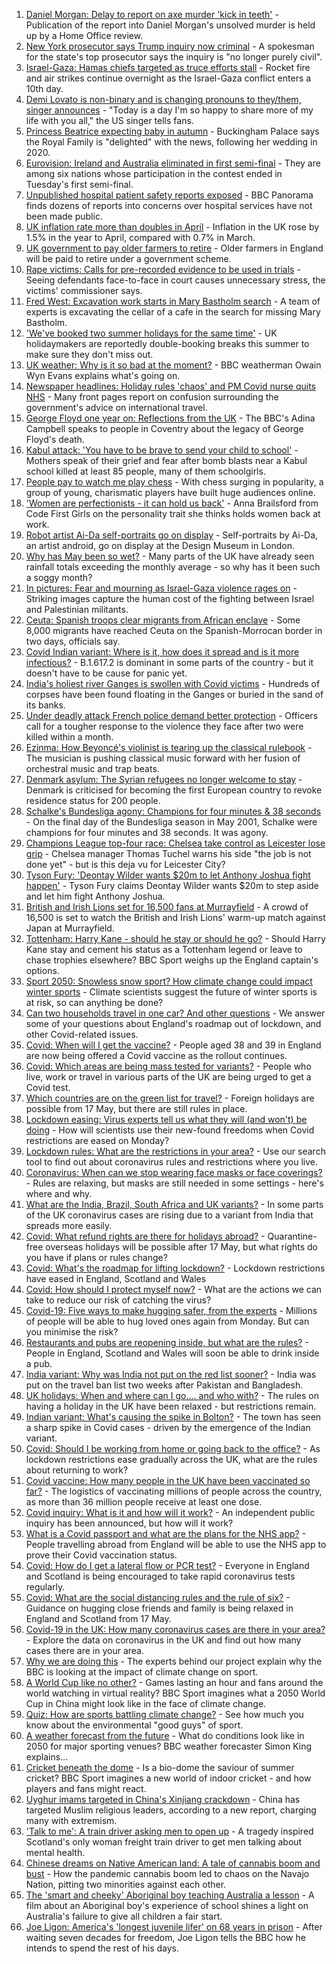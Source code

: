 1. [Daniel Morgan: Delay to report on axe murder 'kick in teeth'](https://www.bbc.co.uk/news/uk-england-london-57165909) - Publication of the report into Daniel Morgan's unsolved murder is held up by a Home Office review.
2. [New York prosecutor says Trump inquiry now criminal](https://www.bbc.co.uk/news/world-us-canada-57166735) - A spokesman for the state's top prosecutor says the inquiry is "no longer purely civil".
3. [Israel-Gaza: Hamas chiefs targeted as truce efforts stall](https://www.bbc.co.uk/news/world-middle-east-57168051) - Rocket fire and air strikes continue overnight as the Israel-Gaza conflict enters a 10th day.
4. [Demi Lovato is non-binary and is changing pronouns to they/them, singer announces](https://www.bbc.co.uk/news/newsbeat-57169541) - "Today is a day I'm so happy to share more of my life with you all," the US singer tells fans.
5. [Princess Beatrice expecting baby in autumn](https://www.bbc.co.uk/news/uk-57167879) - Buckingham Palace says the Royal Family is "delighted" with the news, following her wedding in 2020.
6. [Eurovision: Ireland and Australia eliminated in first semi-final](https://www.bbc.co.uk/news/entertainment-arts-57168731) - They are among six nations whose participation in the contest ended in Tuesday's first semi-final.
7. [Unpublished hospital patient safety reports exposed](https://www.bbc.co.uk/news/health-57144923) - BBC Panorama finds dozens of reports into concerns over hospital services have not been made public.
8. [UK inflation rate more than doubles in April](https://www.bbc.co.uk/news/business-57165266) - Inflation in the UK rose by 1.5% in the year to April, compared with 0.7% in March.
9. [UK government to pay older farmers to retire](https://www.bbc.co.uk/news/science-environment-57149744) - Older farmers in England will be paid to retire under a government scheme.
10. [Rape victims: Calls for pre-recorded evidence to be used in trials](https://www.bbc.co.uk/news/uk-57148705) - Seeing defendants face-to-face in court causes unnecessary stress, the victims' commissioner says.
11. [Fred West: Excavation work starts in Mary Bastholm search](https://www.bbc.co.uk/news/uk-england-gloucestershire-57167895) - A team of experts is excavating the cellar of a cafe in the search for missing Mary Bastholm.
12. ['We've booked two summer holidays for the same time'](https://www.bbc.co.uk/news/business-57155307) - UK holidaymakers are reportedly double-booking breaks this summer to make sure they don't miss out.
13. [UK weather: Why is it so bad at the moment?](https://www.bbc.co.uk/news/newsbeat-57164307) - BBC weatherman Owain Wyn Evans explains what's going on.
14. [Newspaper headlines: Holiday rules 'chaos' and PM Covid nurse quits NHS](https://www.bbc.co.uk/news/blogs-the-papers-57165901) - Many front pages report on confusion surrounding the government's advice on international travel.
15. [George Floyd one year on: Reflections from the UK](https://www.bbc.co.uk/news/uk-57093888) - The BBC's Adina Campbell speaks to people in Coventry about the legacy of George Floyd's death.
16. [Kabul attack: 'You have to be brave to send your child to school'](https://www.bbc.co.uk/news/world-asia-57163173) - Mothers speak of their grief and fear after bomb blasts near a Kabul school killed at least 85 people, many of them schoolgirls.
17. [People pay to watch me play chess](https://www.bbc.co.uk/news/entertainment-arts-57159727) - With chess surging in popularity, a group of young, charismatic players have built huge audiences online.
18. ['Women are perfectionists - it can hold us back'](https://www.bbc.co.uk/news/business-57071925) - Anna Brailsford from Code First Girls on the personality trait she thinks holds women back at work.
19. [Robot artist Ai-Da self-portraits go on display](https://www.bbc.co.uk/news/entertainment-arts-57093887) - Self-portraits by Ai-Da, an artist android, go on display at the Design Museum in London.
20. [Why has May been so wet?](https://www.bbc.co.uk/weather/features/57156159) - Many parts of the UK have already seen rainfall totals exceeding the monthly average - so why has it been such a soggy month?
21. [In pictures: Fear and mourning as Israel-Gaza violence rages on](https://www.bbc.co.uk/news/world-middle-east-57154557) - Striking images capture the human cost of the fighting between Israel and Palestinian militants.
22. [Ceuta: Spanish troops clear migrants from African enclave](https://www.bbc.co.uk/news/world-europe-57159296) - Some 8,000 migrants have reached Ceuta on the Spanish-Morrocan border in two days, officials say.
23. [Covid Indian variant: Where is it, how does it spread and is it more infectious?](https://www.bbc.co.uk/news/health-57157496) - B.1.617.2 is dominant in some parts of the country - but it doesn't have to be cause for panic yet.
24. [India's holiest river Ganges is swollen with Covid victims](https://www.bbc.co.uk/news/world-asia-india-57154564) - Hundreds of corpses have been found floating in the Ganges or buried in the sand of its banks.
25. [Under deadly attack French police demand better protection](https://www.bbc.co.uk/news/world-europe-57156837) - Officers call for a tougher response to the violence they face after two were killed within a month.
26. [Ezinma: How Beyoncé's violinist is tearing up the classical rulebook](https://www.bbc.co.uk/news/entertainment-arts-57120365) - The musician is pushing classical music forward with her fusion of orchestral music and trap beats.
27. [Denmark asylum: The Syrian refugees no longer welcome to stay](https://www.bbc.co.uk/news/world-europe-57156835) - Denmark is criticised for becoming the first European country to revoke residence status for 200 people.
28. [Schalke's Bundesliga agony: Champions for four minutes & 38 seconds](https://www.bbc.co.uk/sport/football/57087325) - On the final day of the Bundesliga season in May 2001, Schalke were champions for four minutes and 38 seconds. It was agony.
29. [Champions League top-four race: Chelsea take control as Leicester lose grip](https://www.bbc.co.uk/sport/football/57166348) - Chelsea manager Thomas Tuchel warns his side "the job is not done yet" - but is this deja vu for Leicester City?
30. [Tyson Fury: 'Deontay Wilder wants $20m to let Anthony Joshua fight happen'](https://www.bbc.co.uk/sport/boxing/57165286) - Tyson Fury claims Deontay Wilder wants $20m to step aside and let him fight Anthony Joshua.
31. [British and Irish Lions set for 16,500 fans at Murrayfield](https://www.bbc.co.uk/sport/rugby-union/57170632) - A crowd of 16,500 is set to watch the British and Irish Lions' warm-up match against Japan at Murrayfield.
32. [Tottenham: Harry Kane - should he stay or should he go?](https://www.bbc.co.uk/sport/football/57156888) - Should Harry Kane stay and cement his status as a Tottenham legend or leave to chase trophies elsewhere? BBC Sport weighs up the England captain's options.
33. [Sport 2050: Snowless snow sport? How climate change could impact winter sports](https://www.bbc.co.uk/sport/56972369) - Climate scientists suggest the future of winter sports is at risk, so can anything be done?
34. [Can two households travel in one car? And other questions](https://www.bbc.co.uk/news/world-asia-china-51176409) - We answer some of your questions about England's roadmap out of lockdown, and other Covid-related issues.
35. [Covid: When will I get the vaccine?](https://www.bbc.co.uk/news/health-55045639) - People aged 38 and 39 in England are now being offered a Covid vaccine as the rollout continues.
36. [Covid: Which areas are being mass tested for variants?](https://www.bbc.co.uk/news/explainers-54872039) - People who live, work or travel in various parts of the UK are being urged to get a Covid test.
37. [Which countries are on the green list for travel?](https://www.bbc.co.uk/news/explainers-52544307) - Foreign holidays are possible from 17 May, but there are still rules in place.
38. [Lockdown easing: Virus experts tell us what they will (and won't) be doing](https://www.bbc.co.uk/news/uk-57069293) - How will scientists use their new-found freedoms when Covid restrictions are eased on Monday?
39. [Lockdown rules: What are the restrictions in your area?](https://www.bbc.co.uk/news/uk-54373904) - Use our search tool to find out about coronavirus rules and restrictions where you live.
40. [Coronavirus: When can we stop wearing face masks or face coverings?](https://www.bbc.co.uk/news/health-51205344) - Rules are relaxing, but masks are still needed in some settings - here's where and why.
41. [What are the India, Brazil, South Africa and UK variants?](https://www.bbc.co.uk/news/health-55659820) - In some parts of the UK coronavirus cases are rising due to a variant from India that spreads more easily.
42. [Covid: What refund rights are there for holidays abroad?](https://www.bbc.co.uk/news/business-51615412) - Quarantine-free overseas holidays will be possible after 17 May, but what rights do you have if plans or rules change?
43. [Covid: What's the roadmap for lifting lockdown?](https://www.bbc.co.uk/news/explainers-52530518) - Lockdown restrictions have eased in England, Scotland and Wales
44. [Covid: How should I protect myself now?](https://www.bbc.co.uk/news/health-57087517) - What are the actions we can take to reduce our risk of catching the virus?
45. [Covid-19: Five ways to make hugging safer, from the experts](https://www.bbc.co.uk/news/uk-57083571) - Millions of people will be able to hug loved ones again from Monday. But can you minimise the risk?
46. [Restaurants and pubs are reopening inside, but what are the rules?](https://www.bbc.co.uk/news/business-52977388) - People in England, Scotland and Wales will soon be able to drink inside a pub.
47. [India variant: Why was India not put on the red list sooner?](https://www.bbc.co.uk/news/56801288) - India was put on the travel ban list two weeks after Pakistan and Bangladesh.
48. [UK holidays: When and where can I go.... and who with?](https://www.bbc.co.uk/news/explainers-52646738) - The rules on having a holiday in the UK have been relaxed - but restrictions remain.
49. [Indian variant: What's causing the spike in Bolton?](https://www.bbc.co.uk/news/health-57094274) - The town has seen a sharp spike in Covid cases - driven by the emergence of the Indian variant.
50. [Covid: Should I be working from home or going back to the office?](https://www.bbc.co.uk/news/business-52567567) - As lockdown restrictions ease gradually across the UK, what are the rules about returning to work?
51. [Covid vaccine: How many people in the UK have been vaccinated so far?](https://www.bbc.co.uk/news/health-55274833) - The logistics of vaccinating millions of people across the country, as more than 36 million people receive at least one dose.
52. [Covid inquiry: What is it and how will it work?](https://www.bbc.co.uk/news/explainers-57085964) - An independent public inquiry has been announced, but how will it work?
53. [What is a Covid passport and what are the plans for the NHS app?](https://www.bbc.co.uk/news/explainers-55718553) - People travelling abroad from England will be able to use the NHS app to prove their Covid vaccination status.
54. [Covid: How do I get a lateral flow or PCR test?](https://www.bbc.co.uk/news/health-51943612) - Everyone in England and Scotland is being encouraged to take rapid coronavirus tests regularly.
55. [Covid: What are the social distancing rules and the rule of six?](https://www.bbc.co.uk/news/uk-51506729) - Guidance on hugging close friends and family is being relaxed in England and Scotland from 17 May.
56. [Covid-19 in the UK: How many coronavirus cases are there in your area?](https://www.bbc.co.uk/news/uk-51768274) - Explore the data on coronavirus in the UK and find out how many cases there are in your area.
57. [Why we are doing this](https://www.bbc.co.uk/sport/56972366) - The experts behind our project explain why the BBC is looking at the impact of climate change on sport.
58. [A World Cup like no other?](https://www.bbc.co.uk/sport/56972365) - Games lasting an hour and fans around the world watching in virtual reality? BBC Sport imagines what a 2050 World Cup in China might look like in the face of climate change.
59. [Quiz: How are sports battling climate change?](https://www.bbc.co.uk/sport/57068988) - See how much you know about the environmental "good guys" of sport.
60. [A weather forecast from the future](https://www.bbc.co.uk/sport/56972367) - What do conditions look like in 2050 for major sporting venues? BBC weather forecaster Simon King explains...
61. [Cricket beneath the dome](https://www.bbc.co.uk/sport/56972368) - Is a bio-dome the saviour of summer cricket? BBC Sport imagines a new world of indoor cricket - and how players and fans might react.
62. [Uyghur imams targeted in China's Xinjiang crackdown](https://www.bbc.co.uk/news/world-asia-china-56986057) - China has targeted Muslim religious leaders, according to a new report, charging many with extremism.
63. ['Talk to me': A train driver asking men to open up](https://www.bbc.co.uk/news/stories-57060971) - A tragedy inspired Scotland's only woman freight train driver to get men talking about mental health.
64. [Chinese dreams on Native American land: A tale of cannabis boom and bust](https://www.bbc.co.uk/news/world-us-canada-56835897) - How the pandemic cannabis boom led to chaos on the Navajo Nation, pitting two minorities against each other.
65. [The 'smart and cheeky' Aboriginal boy teaching Australia a lesson](https://www.bbc.co.uk/news/stories-56544429) - A film about an Aboriginal boy's experience of school shines a light on Australia's failure to give all children a fair start.
66. [Joe Ligon: America's 'longest juvenile lifer' on 68 years in prison](https://www.bbc.co.uk/news/world-us-canada-57022924) - After waiting seven decades for freedom, Joe Ligon tells the BBC how he intends to spend the rest of his days.
